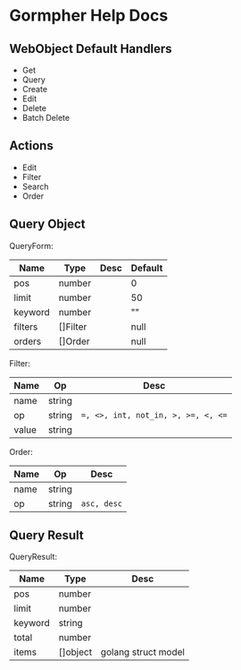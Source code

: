 # Gormpher Help Docs

## WebObject Default Handlers

- Get
- Query
- Create
- Edit
- Delete
- Batch Delete

## Actions

- Edit
- Filter
- Search
- Order

## Query Object

QueryForm:

| Name  |  Type |  Desc |  Default  |
|---|---| --- |  --- |
|  pos | number  |    |  0  |
|  limit | number  |    |  50  |
|  keyword | number  |    | ""  |
|  filters | <a class="link">[]Filter</a>  |   | null  |
|  orders | <a class="link">[]Order |    | null |

Filter:

| Name  |  Op |  Desc |
|---|---| --- |
|  name | string |    |
|  op | string |  `=, <>, int, not_in, >, >=, <, <=`  |
|  value | string|    |

Order:

| Name  |  Op |  Desc |
|---|---| --- |
|  name | string |    |
|  op | string |  `asc, desc` |

## Query Result

QueryResult:

| Name  |  Type |  Desc |
|---|---| --- |
|  pos | number  |    |
|  limit | number  |    |
|  keyword | string |    |
|  total | number  |    |
|  items | []object |  golang struct model |
